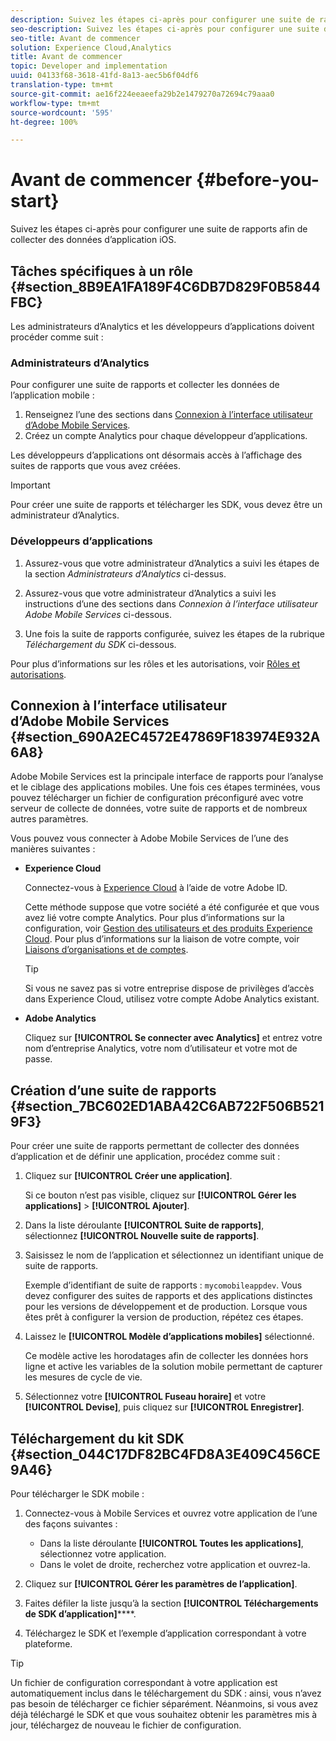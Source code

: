 ```yaml
---
description: Suivez les étapes ci-après pour configurer une suite de rapports afin de collecter des données d’application iOS.
seo-description: Suivez les étapes ci-après pour configurer une suite de rapports afin de collecter des données d’application iOS.
seo-title: Avant de commencer
solution: Experience Cloud,Analytics
title: Avant de commencer
topic: Developer and implementation
uuid: 04133f68-3618-41fd-8a13-aec5b6f04df6
translation-type: tm+mt
source-git-commit: ae16f224eeaeefa29b2e1479270a72694c79aaa0
workflow-type: tm+mt
source-wordcount: '595'
ht-degree: 100%

---
```



# Avant de commencer {#before-you-start}

Suivez les étapes ci-après pour configurer une suite de rapports afin de collecter des données d’application iOS.

## Tâches spécifiques à un rôle {#section_8B9EA1FA189F4C6DB7D829F0B5844FBC}

Les administrateurs d’Analytics et les développeurs d’applications doivent procéder comme suit :

### Administrateurs d’Analytics

Pour configurer une suite de rapports et collecter les données de l’application mobile :

1. Renseignez l’une des sections dans [Connexion à l’interface utilisateur d’Adobe Mobile Services](/help/ios/getting-started/getting-started.md).
1. Créez un compte Analytics pour chaque développeur d’applications.

Les développeurs d’applications ont désormais accès à l’affichage des suites de rapports que vous avez créées.

>[!IMPORTANT]
>
>Pour créer une suite de rapports et télécharger les SDK, vous devez être un administrateur d’Analytics.

### Développeurs d’applications

1. Assurez-vous que votre administrateur d’Analytics a suivi les étapes de la section *Administrateurs d’Analytics* ci-dessus.

1. Assurez-vous que votre administrateur d’Analytics a suivi les instructions d’une des sections dans *Connexion à l’interface utilisateur Adobe Mobile Services* ci-dessous.
1. Une fois la suite de rapports configurée, suivez les étapes de la rubrique *Téléchargement du SDK* ci-dessous.

Pour plus d’informations sur les rôles et les autorisations, voir [Rôles et autorisations](/help/using/gs/c-mob-roles-and-permissions.md).

## Connexion à l’interface utilisateur d’Adobe Mobile Services   {#section_690A2EC4572E47869F183974E932A6A8}

Adobe Mobile Services est la principale interface de rapports pour l’analyse et le ciblage des applications mobiles. Une fois ces étapes terminées, vous pouvez télécharger un fichier de configuration préconfiguré avec votre serveur de collecte de données, votre suite de rapports et de nombreux autres paramètres.

Vous pouvez vous connecter à Adobe Mobile Services de l’une des manières suivantes :

* **Experience Cloud**

   Connectez-vous à [Experience Cloud](https://marketing.adobe.com) à l’aide de votre Adobe ID.

   Cette méthode suppose que votre société a été configurée et que vous avez lié votre compte Analytics. Pour plus d’informations sur la configuration, voir [Gestion des utilisateurs et des produits Experience Cloud](https://docs.adobe.com/content/help/fr-FR/core-services/interface/manage-users-and-products/admin-getting-started.html). Pour plus d’informations sur la liaison de votre compte, voir [Liaisons d’organisations et de comptes](https://docs.adobe.com/content/help/fr-FR/core-services/interface/manage-users-and-products/organizations.html).

   >[!TIP]
   >
   >Si vous ne savez pas si votre entreprise dispose de privilèges d’accès dans Experience Cloud, utilisez votre compte Adobe Analytics existant.

* **Adobe Analytics**

   Cliquez sur **[!UICONTROL Se connecter avec Analytics]** et entrez votre nom d’entreprise Analytics, votre nom d’utilisateur et votre mot de passe.

## Création d’une suite de rapports {#section_7BC602ED1ABA42C6AB722F506B5219F3}

Pour créer une suite de rapports permettant de collecter des données d’application et de définir une application, procédez comme suit :

1. Cliquez sur **[!UICONTROL Créer une application]**.

   Si ce bouton n’est pas visible, cliquez sur **[!UICONTROL Gérer les applications]** > **[!UICONTROL Ajouter]**.

1. Dans la liste déroulante **[!UICONTROL Suite de rapports]**, sélectionnez **[!UICONTROL Nouvelle suite de rapports]**.

1. Saisissez le nom de l’application et sélectionnez un identifiant unique de suite de rapports.

   Exemple d’identifiant de suite de rapports : `mycomobileappdev`. Vous devez configurer des suites de rapports et des applications distinctes pour les versions de développement et de production. Lorsque vous êtes prêt à configurer la version de production, répétez ces étapes.
1. Laissez le **[!UICONTROL Modèle d’applications mobiles]** sélectionné.

   Ce modèle active les horodatages afin de collecter les données hors ligne et active les variables de la solution mobile permettant de capturer les mesures de cycle de vie.

1. Sélectionnez votre **[!UICONTROL Fuseau horaire]** et votre **[!UICONTROL Devise]**, puis cliquez sur **[!UICONTROL Enregistrer]**.

## Téléchargement du kit SDK {#section_044C17DF82BC4FD8A3E409C456CE9A46}

Pour télécharger le SDK mobile :

1. Connectez-vous à Mobile Services et ouvrez votre application de l’une des façons suivantes :

   * Dans la liste déroulante **[!UICONTROL Toutes les applications]**, sélectionnez votre application.
   * Dans le volet de droite, recherchez votre application et ouvrez-la.

1. Cliquez sur **[!UICONTROL Gérer les paramètres de l’application]**.
1. Faites défiler la liste jusqu’à la section **[!UICONTROL Téléchargements de SDK d’application]******.

1. Téléchargez le SDK et l’exemple d’application correspondant à votre plateforme.

>[!TIP]
>
>Un fichier de configuration correspondant à votre application est automatiquement inclus dans le téléchargement du SDK : ainsi, vous n’avez pas besoin de télécharger ce fichier séparément. Néanmoins, si vous avez déjà téléchargé le SDK et que vous souhaitez obtenir les paramètres mis à jour, téléchargez de nouveau le fichier de configuration.

